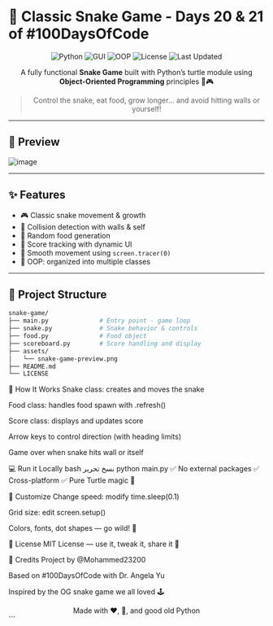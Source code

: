 # 🐍 Classic Snake Game - Days 20 & 21 of #100DaysOfCode

<div align="center">

![Python](https://img.shields.io/badge/Python-3.13.1-blue.svg)
![GUI](https://img.shields.io/badge/GUI-Turtle%20Graphics-yellow)
![OOP](https://img.shields.io/badge/OOP-Clean%20Structure-lightgrey)
![License](https://img.shields.io/badge/License-MIT-green.svg)
![Last Updated](https://img.shields.io/badge/Updated-June%202025-brightgreen)

A fully functional **Snake Game** built with Python’s turtle module using **Object-Oriented Programming** principles 🧠🎮

> Control the snake, eat food, grow longer… and avoid hitting walls or yourself!

</div>

---

## 📸 Preview

![image](https://github.com/user-attachments/assets/e0f923ac-6c88-4b1c-b3d6-bcb565fb6266)


---

## ✨ Features

- 🎮 Classic snake movement & growth
- 🧱 Collision detection with walls & self
- 🍎 Random food generation
- 💯 Score tracking with dynamic UI
- 🔁 Smooth movement using `screen.tracer(0)`
- 🎯 OOP: organized into multiple classes

---

## 📂 Project Structure

```bash
snake-game/
├── main.py              # Entry point - game loop
├── snake.py             # Snake behavior & controls
├── food.py              # Food object
├── scoreboard.py        # Score handling and display
├── assets/
│   └── snake-game-preview.png
├── README.md
└── LICENSE
```
🧠 How It Works
Snake class: creates and moves the snake

Food class: handles food spawn with .refresh()

Score class: displays and updates score

Arrow keys to control direction (with heading limits)

Game over when snake hits wall or itself

💻 Run it Locally
bash
نسخ
تحرير
python main.py
✅ No external packages
✅ Cross-platform
✅ Pure Turtle magic 🐢

🔧 Customize
Change speed: modify time.sleep(0.1)

Grid size: edit screen.setup()

Colors, fonts, dot shapes — go wild! 🎨

📝 License
MIT License — use it, tweak it, share it 💚

🙏 Credits
Project by @Mohammed23200

Based on #100DaysOfCode with Dr. Angela Yu

Inspired by the OG snake game we all loved 🕹️

<div align="center"> Made with ❤️, 🐍, and good old Python </div> ```
